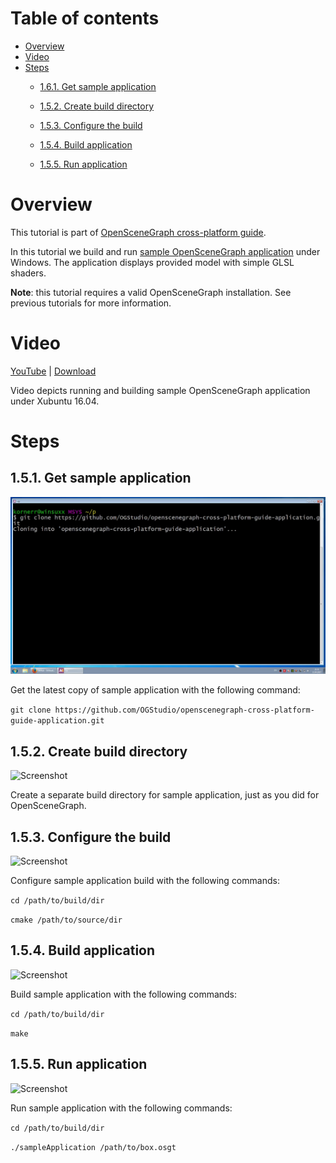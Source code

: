 Table of contents
=================

* [Overview](#overview)
* [Video](#video)
* [Steps](#steps)
  * [1.6.1. Get sample application](#step-get)

  * [1.5.2. Create build directory](#step-build-dir)
  * [1.5.3. Configure the build](#step-cfg)
  * [1.5.4. Build application](#step-build)
  * [1.5.5. Run application](#step-run)


<a name="overview"/>

Overview
========

This tutorial is part of [OpenSceneGraph cross-platform guide](http://github.com/OGStudio/openscenegraph-cross-platform-guide).

In this tutorial we build and run
[sample OpenSceneGraph application](http://github.com/OGStudio/openscenegraph-cross-platform-guide-application)
under Windows. The application displays provided model with simple GLSL shaders.

**Note**: this tutorial requires a valid OpenSceneGraph installation.
See previous tutorials for more information.

<a name="video"/>

Video
=====

[YouTube](https://youtu.be/5wL0H0W2oWQ) | [Download](readme/video.mp4)

Video depicts running and building sample OpenSceneGraph application
under Xubuntu 16.04.

<a name="steps"/>

Steps
=====


<a name="step-get"/>

1.5.1. Get sample application
-----------------------------

  ![Screenshot](readme/f027.png)

  Get the latest copy of sample application with the following command:

  `git clone https://github.com/OGStudio/openscenegraph-cross-platform-guide-application.git`

<a name="step-build-dir"/>

1.5.2. Create build directory
-----------------------------

  ![Screenshot](readme/f045.png)

  Create a separate build directory for sample application, just as you did for
  OpenSceneGraph.

<a name="step-cfg"/>

1.5.3. Configure the build
--------------------------

  ![Screenshot](readme/f063.png)

  Configure sample application build with the following commands:
 
  `cd /path/to/build/dir`

  `cmake /path/to/source/dir`

<a name="step-build"/>

1.5.4. Build application
------------------------

  ![Screenshot](readme/f070.png)

  Build sample application with the following commands:

  `cd /path/to/build/dir`

  `make`

<a name="step-run"/>

1.5.5. Run application
----------------------

  ![Screenshot](readme/f101.png)

  Run sample application with the following commands:

  `cd /path/to/build/dir`

  `./sampleApplication /path/to/box.osgt`


